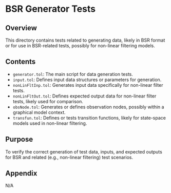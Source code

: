 # BSR Generator Tests

## Overview

This directory contains tests related to generating data, likely in BSR format or for use in BSR-related tests, possibly for non-linear filtering models.

## Contents

*   `generator.tol`: The main script for data generation tests.
*   `input.tol`: Defines input data structures or parameters for generation.
*   `nonLinFltInp.tol`: Generates input data specifically for non-linear filter tests.
*   `nonLinFltOut.tol`: Defines expected output data for non-linear filter tests, likely used for comparison.
*   `obsNode.tol`: Generates or defines observation nodes, possibly within a graphical model context.
*   `transfun.tol`: Defines or tests transition functions, likely for state-space models used in non-linear filtering.

## Purpose

To verify the correct generation of test data, inputs, and expected outputs for BSR and related (e.g., non-linear filtering) test scenarios.

## Appendix

N/A 
